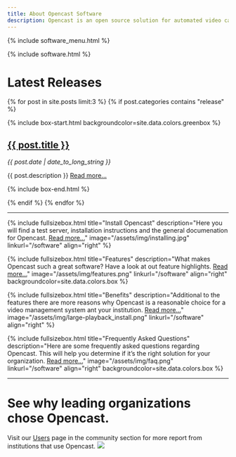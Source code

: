 ```yaml
---
title: About Opencast Software
description: Opencast is an open source solution for automated video capture and distribution at scale. Build custom capture, processing, scheduling and distribution solutions for your organization with one flexible platform.
---
```

{% include software_menu.html %}

{% include software.html %}

# Latest Releases

{% for post in site.posts limit:3 %}
{% if post.categories contains "release" %}

{% include box-start.html backgroundcolor=site.data.colors.greenbox %}

<h2><a href="{{ post.url }}">{{ post.title }}</a></h2>
  <i>{{ post.date | date_to_long_string }}</i>
  <p>{{ post.description }} <a href="{{ post.url }}">Read more...</a> </p>
  
{% include box-end.html %}
  
{% endif %}
{% endfor %}

---
<!-- Lizenzen unsplash.com: https://unsplash.com/license -->

{% include fullsizebox.html 
title="Install Opencast"
description="Here you will find a test server, installation instructions and the general documenation for Opencast. [Read more...](/install)"
image="/assets/img/installing.jpg"
linkurl="/software"
align="right"
%}

{% include fullsizebox.html 
title="Features"
description="What makes Opencast such a great software? Have a look at out feature highlights. [Read more...](/features)"
image="/assets/img/features.png"
linkurl="/software"
align="right"
backgroundcolor=site.data.colors.box
%}

{% include fullsizebox.html 
title="Benefits"
description="Additional to the features there are more reasons why Opencast is a reasonable choice for a video management system ant your institution. [Read more...](/benefits)"
image="/assets/img/large-playback_install.png"
linkurl="/software"
align="right"
%}

{% include fullsizebox.html 
title="Frequently Asked Questions"
description="Here are some frequently asked questions regarding Opencast. This will help you determine if it’s the right solution for your organization. [Read more...](/faq)"
image="/assets/img/faq.png"
linkurl="/software"
align="right"
backgroundcolor=site.data.colors.box
%}

---

# See why leading organizations chose Opencast.
Visit our [Users](/users) page in the community section for more report from institutions that use Opencast.
[<img class="center-image" src="/assets/img/opencast-homepage-logos-rev2.png">](/users)
